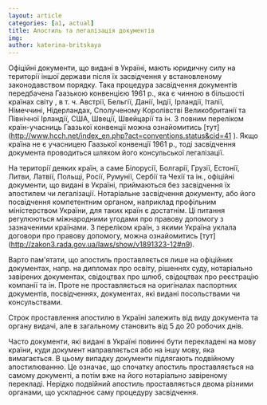 ```yaml
---
layout: article
categories: [a1, actual]
title: Апостиль та легалізація документів
img: 
author: katerina-britskaya
---
```

Офіційні документи,  що видані в Україні, мають юридичну силу на території іншої держави після їх засвідчення у встановленому 
законодавством порядку. Така процедура засвідчення документів передбачена Гаазькою конвенцією 1961 р., яка є чинною в більшості 
країнах світу , в т. ч. Австрії, Бельгії, Данії, Індії, Ірландії, Італії, Німеччині, Нідерландах, Сполученому Королівстві 
Великобританії та Північної Ірландії, США, Швеції, Швейцарії та ін. З повним переліком країн-учасниць Гаазької конвенції можна 
ознайомитись [тут] (http://www.hcch.net/index_en.php?act=conventions.status&cid=41 ). Якщо країна не є учасницею Гаазької 
конвенції 1961 р., тоді засвідчення документа проводиться шляхом його консульської легалізації.

На території деяких країн, а саме Білорусії, Болгарії, Грузії, Естонії, Литви, Латвії, Польщі, Росії, Румунії, Сербії та Чехії 
та ін., офіційні документи, що видані в Україні, приймаються без засвідчення їх апостилем чи легалізації. Нотаріальне 
засвідчення документу, або його посвідчення компетентним органом, наприклад профільним міністерством України, для таких країн 
є достатнім. Ці питання регулюються міжнародними угодами про правову допомогу з зазначеними країнами. З переліком країн, з 
якими Україна уклала договори про правову допомогу, можна ознайомитись [тут] (http://zakon3.rada.gov.ua/laws/show/v1891323-12#n9). 

Варто пам'ятати, що апостиль проставляється лише на офіційних документах, напр. на дипломах про освіту, рішеннях суду, 
нотаріально завірених документах, свідоцтвах про шлюб, свідоцтвах про реєстрацію компанії та ін. Проте не проставляється 
на оригіналах паспортних документів, посвідченнях, документах, які видані посольствами чи консульствами.
	
Строк проставлення апостилю в Україні залежить від виду документа та органу видачі, але в загальному становить від 5 до 20 
робочих днів.
	
Часто документи, які видані в Україні повинні бути перекладені на мову країни, куди документ направляється або на іншу мову,
яка вимагається. В цьому випадку документи підлягають подвійному апостилюванню. Це означає, що спочатку апостиль 
проставляється на самому документі, а потім вже на його нотаріально завіреному перекладі. Нерідко подвійний апостиль 
проставляється двома різними органами, що ускладнює саму процедуру засвідчення.
	

